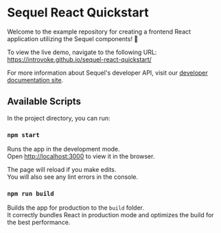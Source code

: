 # Sequel React Quickstart

Welcome to the example repository for creating a frontend React application utilizing the Sequel components! 👋

To view the live demo, navigate to the following URL: https://introvoke.github.io/sequel-react-quickstart/

For more information about Sequel's developer API, visit our [developer documentation site](https://docs.introvoke.com/docs).

## Available Scripts

In the project directory, you can run:

### `npm start`

Runs the app in the development mode.\
Open [http://localhost:3000](http://localhost:3000) to view it in the browser.

The page will reload if you make edits.\
You will also see any lint errors in the console.

### `npm run build`

Builds the app for production to the `build` folder.\
It correctly bundles React in production mode and optimizes the build for the best performance.
